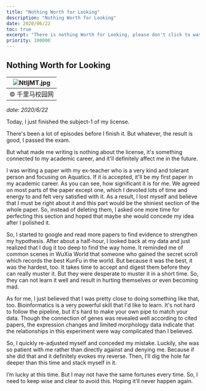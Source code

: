 ```yaml
---
title: "Nothing Worth for Looking"
description: "Nothing Worth for Looking"
date: 2020/06/22
toc: true
excerpt: "There is nothing Worth for Looking, please don't click to waste your time"
priority: 100000
---
```


## Nothing Worth for Looking

|![NtIjMT.jpg](https://s1.ax1x.com/2020/06/23/NtIjMT.jpg)|
|:--:|
|© 千里马校园网|

*date: 2020/6/22*

Today, I just finished the subject-1 of my license.

There's been a lot of episodes before I finish it. But whatever, the result is good, I passed the exam.

But what made me writing is nothing about the license, it's something connected to my academic career, and it'll definitely affect me in the future.

I was writing a paper with my ex-teacher who is a very kind and tolerant person and focusing on Aquatics. If it is accepted, it'll be my first paper in my academic career. As you can see, how significant it is for me. We agreed on most parts of the paper except one, which I devoted lots of time and energy to and felt very satisfied with it. As a result, I lost myself and believe that I must be right about it and this part would be the shiniest section of the whole paper. So, instead of deleting them, I asked one more time for perfecting this section and hoped that maybe she would concede my idea after I polished it.

So, I started to google and read more papers to find evidence to strengthen my hypothesis. After about a half-hour, I looked back at my data and just realized that I dug it too deep to find the way home. It reminded me of common scenes in WuXia World that someone who gained the secret scroll which records the best KunFu in the world. But because it was the best, it was the hardest, too. It takes time to accept and digest them before they can really muster it. But they were desperate to muster it in a short time. So, they can not learn it well and result in hurting themselves or even becoming mad.

As for me, I just believed that I was pretty close to doing something like that, too. Bioinformatics is a very powerful skill that I'd like to learn. It's not hard to follow the pipeline, but it's hard to make your own pipe to match your data. Though the connection of genes was revealed well according to cited papers, the expression changes and limited morphology data indicate that the relationships in this experiment were way complicated than I believed.

So, I quickly re-adjusted myself and conceded my mistake. Luckily, she was so patient with me rather than directly against and denying me. Because if she did that and it definitely evokes my reverse. Then, I'll dig the hole far deeper than this time and stack myself in it.

I’m lucky at this time.  But I may not have the same fortunes every time. So, I need to keep wise and clear to avoid this. Hoping it’ll never happen again.
